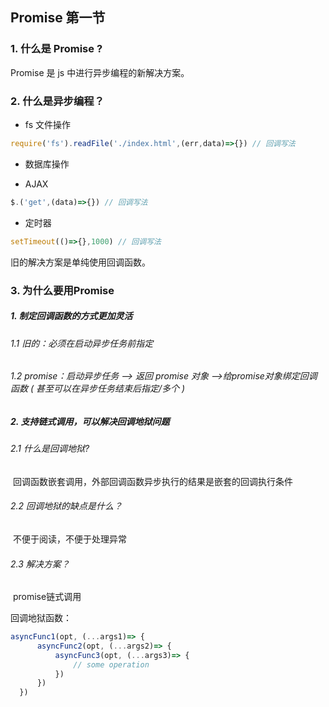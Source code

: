 <!-- ---
title: Promise笔记
date: 2022-07-13
tags:
 - Promise

categories:
 - Promise
--- -->


## Promise 第一节



### 1. 什么是 Promise ?

Promise 是 js 中进行异步编程的新解决方案。



### 2. 什么是异步编程？

- fs 文件操作

```javascript
require('fs').readFile('./index.html',(err,data)=>{}) // 回调写法
```

- 数据库操作

- AJAX

```javascript
$.('get',(data)=>{}) // 回调写法
```

- 定时器

```javascript
setTimeout(()=>{},1000) // 回调写法
```

旧的解决方案是单纯使用回调函数。



### 3. 为什么要用Promise

##### 1. 制定回调函数的方式更加灵活

###### 	1.1 旧的：必须在启动异步任务前指定

###### 	1.2 promise：启动异步任务 --> 返回 promise 对象 -->给promise对象绑定回调函数 ( 甚至可以在异步任务结束后指定/多个 ) 

##### 2. 支持链式调用，可以解决回调地狱问题

###### 	2.1 什么是回调地狱?

​			回调函数嵌套调用，外部回调函数异步执行的结果是嵌套的回调执行条件

###### 	2.2 回调地狱的缺点是什么？

​			不便于阅读，不便于处理异常

###### 	2.3 解决方案？

​			promise链式调用

回调地狱函数：

```javascript
asyncFunc1(opt, (...args1)=> {
      asyncFunc2(opt, (...args2)=> {
          asyncFunc3(opt, (...args3)=> {
              // some operation
          })
      })
  })
```

